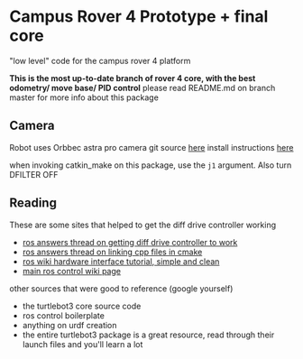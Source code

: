 # Campus Rover 4 Prototype + final core

"low level" code for the campus rover 4 platform

**This is the most up-to-date branch of rover 4 core, with the best odometry/ move base/ PID control** please read README.md on branch master for more info about this package

## Camera

Robot uses Orbbec astra pro camera
git source [here](https://github.com/orbbec/ros_astra_camera)
install instructions [here](http://wiki.ros.org/astra_camera)

when invoking catkin_make on this package, use the `j1` argument. Also turn DFILTER OFF

## Reading

These are some sites that helped to get the diff drive controller working

* [ros answers thread on getting diff drive controller to work](https://answers.ros.org/question/345887/diff_drive_controller-not-subscribing-to-cmd_vel/)
* [ros answers thread on linking cpp files in cmake](https://answers.ros.org/question/345645/using-diff_drive-problem-with-our-hw_interface/)
* [ros wiki hardware interface tutorial, simple and clean](http://wiki.ros.org/ros_control/Tutorials/Create%20your%20own%20hardware%20interface)
* [main ros control wiki page](http://wiki.ros.org/ros_control)

other sources that were good to reference (google yourself)

* the turtlebot3 core source code
* ros control boilerplate
* anything on urdf creation
* the entire turtlebot3 package is a great resource, read through their launch files and you'll learn a lot
